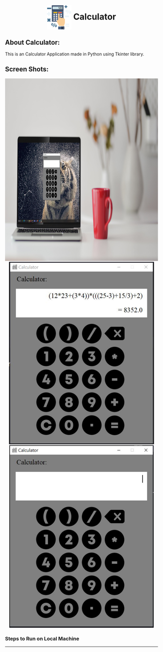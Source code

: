 <div align="center">
  <h1 align="center"><img align="center" src="./images/logo.png" alt="Error 404" height="80"> Calculator</h1>
</div>

## About Calculator:
This is an Calculator Application made in Python using Tkinter library.

## Screen Shots:
<div align="center">
  <img src="./images/S1.JPG" height="600"  alt="S1">
</div>
<div align="center">
  <img src="./images/S2.JPG" height="600"  alt="S2">
</div>
<div align="center">
  <img src="./images/S3.JPG" height="600"  alt="S3">
</div>

### Steps to Run on Local Machine

***